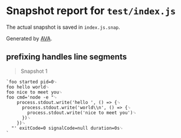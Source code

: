 # Snapshot report for `test/index.js`

The actual snapshot is saved in `index.js.snap`.

Generated by [AVA](https://avajs.dev).

## prefixing handles line segments

> Snapshot 1

    `foo started pid=0␊
    foo hello world␊
    foo nice to meet you␊
    foo cmd='node -e "␊
        process.stdout.write('hello ', () => {␊
          process.stdout.write('world\\n', () => {␊
            process.stdout.write('nice to meet you')␊
          })␊
        })␊
      "' exitCode=0 signalCode=null duration=0s␊
    `
